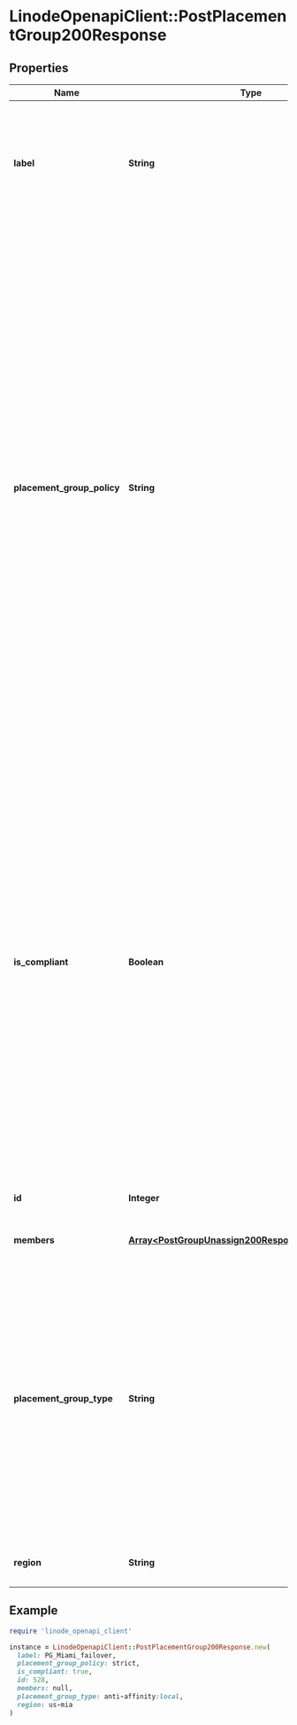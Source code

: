 # LinodeOpenapiClient::PostPlacementGroup200Response

## Properties

| Name | Type | Description | Notes |
| ---- | ---- | ----------- | ----- |
| **label** | **String** | __Filterable__ The unique name set for the placement group. A label has these constraints:  - It needs to begin and end with an alphanumeric character. - It can only consist of alphanumeric characters, hyphens (&#x60;-&#x60;), underscores (&#x60;_&#x60;) or periods (&#x60;.&#x60;). | [optional] |
| **placement_group_policy** | **String** | How requests to add future compute instances to your placement group are handled, and whether it remains compliant:  - &#x60;strict&#x60;. Don&#39;t assign a new compute instance if it breaks the grouped-together or spread-apart model set by the &#x60;placement_group_type&#x60;. Use this to ensure the placement group stays compliant (&#x60;is_compliant: true&#x60;). - &#x60;flexible&#x60;. Assign a new compute instance, even if it breaks the grouped-together or spread-apart model set by the &#x60;placement_group_type&#x60;. This makes the group non-compliant (&#x60;is_compliant: false&#x60;). You need to wait for Akamai to move the offending compute instance to make it compliant again, once the necessary capacity is available in the region. Offers flexibility to add future compute instances if compliance isn&#39;t an immediate concern.  &lt;&lt;LB&gt;&gt;  &gt; 📘 &gt; &gt; In rare cases, non-compliance can occur with a &#x60;strict&#x60; placement group if Akamai needs to failover or migrate your compute instances for maintenance. Fixing non-compliance for a &#x60;strict&#x60; placement group is prioritized over a &#x60;flexible&#x60; group. | [optional] |
| **is_compliant** | **Boolean** | Whether all of the compute instances in your placement group are compliant. If &#x60;true&#x60;, all compute instances meet either the grouped-together or spread-apart model, which you determine through your selected &#x60;placement_group_type&#x60;. If &#x60;false&#x60;, a compute instance is out of this compliance. For example, assume you&#39;ve set &#x60;anti-affinity:local&#x60; as your &#x60;placement_group_type&#x60; and your group already has three qualifying compute instances on separate hosts, to support the spread-apart model. If a fourth compute instance is assigned that&#39;s on the same host as one of the existing three, the placement group is non-compliant. Enforce compliance in your group by setting a &#x60;placement_group_policy&#x60;.  &gt; 📘 &gt; &gt; Fixing compliance is not self-service. You need to wait for our assistance to physically move compute instances to make the group compliant again. | [optional] |
| **id** | **Integer** | The placement group&#39;s ID. You need to provide it for all operations impacting it. | [optional] |
| **members** | [**Array&lt;PostGroupUnassign200ResponseMembersInner&gt;**](PostGroupUnassign200ResponseMembersInner.md) | An array of compute instances included in the placement group. | [optional] |
| **placement_group_type** | **String** | __Filterable__, __Read-only__ How compute instances are distributed in your placement group. A &#x60;placement_group_type&#x60; using anti-affinity (&#x60;anti-affinity:local&#x60;) places compute instances in separate hosts, but still in the same region. This best supports the spread-apart model for high availability. A &#x60;placement_group_type&#x60; using affinity places compute instances physically close together, possibly on the same host. This supports the grouped-together model for low-latency.  &gt; 📘 &gt; &gt; Currently, only &#x60;anti_affinity:local&#x60; is available for &#x60;placement_group_type&#x60;. | [optional][readonly] |
| **region** | **String** | __Filterable__, __Read-only__ The [region](https://techdocs.akamai.com/linode-api/reference/get-regions) where the placement group was deployed. | [optional][readonly] |

## Example

```ruby
require 'linode_openapi_client'

instance = LinodeOpenapiClient::PostPlacementGroup200Response.new(
  label: PG_Miami_failover,
  placement_group_policy: strict,
  is_compliant: true,
  id: 528,
  members: null,
  placement_group_type: anti-affinity:local,
  region: us-mia
)
```

